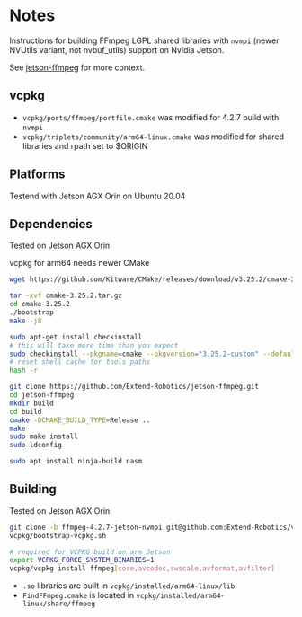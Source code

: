 # Notes

Instructions for building FFmpeg LGPL shared libraries with `nvmpi` (newer NVUtils variant, not nvbuf_utils) support on Nvidia Jetson.

See [jetson-ffmpeg](https://github.com/Extend-Robotics/jetson-ffmpeg) for more context.

## vcpkg

- `vcpkg/ports/ffmpeg/portfile.cmake` was modified for 4.2.7 build with `nvmpi`
- `vcpkg/triplets/community/arm64-linux.cmake` was modified for shared libraries and rpath set to $ORIGIN

## Platforms

Testend with Jetson AGX Orin on Ubuntu 20.04

## Dependencies

Tested on Jetson AGX Orin

vcpkg for arm64 needs newer CMake

```bash
wget https://github.com/Kitware/CMake/releases/download/v3.25.2/cmake-3.25.2.tar.gz

tar -xvf cmake-3.25.2.tar.gz
cd cmake-3.25.2
./bootstrap
make -j8

sudo apt-get install checkinstall
# this will take more time than you expect
sudo checkinstall --pkgname=cmake --pkgversion="3.25.2-custom" --default
# reset shell cache for tools paths
hash -r
```

```bash
git clone https://github.com/Extend-Robotics/jetson-ffmpeg.git
cd jetson-ffmpeg
mkdir build
cd build
cmake -DCMAKE_BUILD_TYPE=Release ..
make
sudo make install
sudo ldconfig

```

```bash
sudo apt install ninja-build nasm
```

## Building

Tested on Jetson AGX Orin


```bash
git clone -b ffmpeg-4.2.7-jetson-nvmpi git@github.com:Extend-Robotics/vcpkg.git
vcpkg/bootstrap-vcpkg.sh

# required for VCPKG build on arm Jetson
export VCPKG_FORCE_SYSTEM_BINARIES=1
vcpkg/vcpkg install ffmpeg[core,avcodec,swscale,avformat,avfilter]
```

- `.so` libraries are built in `vcpkg/installed/arm64-linux/lib`
- `FindFFmpeg.cmake` is located in `vcpkg/installed/arm64-linux/share/ffmpeg`

